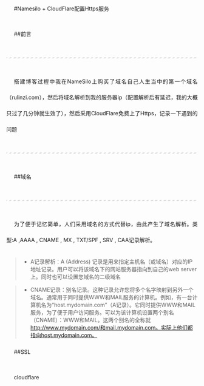 #Namesilo + CloudFlare配置Https服务



##前言


---

搭建博客过程中我在NameSilo上购买了域名自己人生当中的第一个域名（rulinzi.com），然后将域名解析到我的服务器ip（配置解析后有延迟，我的大概只过了几分钟就生效了），然后采用CloudFlare免费上了Https，记录一下遇到的问题


 
---
##域名

---

 为了便于记忆简单，人们采用域名的方式代替ip，由此产生了域名解析。类型:A ,AAAA , CNAME , MX , TXT/SPF , SRV , CAA记录解析。

>* A记录解析：A (Address) 记录是用来指定主机名（或域名）对应的IP地址记录。用户可以将该域名下的网站服务器指向到自己的web server上。同时也可以设置您域名的二级域名

>* CNAME记录：别名记录。这种记录允许您将多个名字映射到另外一个域名。通常用于同时提供WWW和MAIL服务的计算机。例如，有一台计算机名为“host.mydomain.com”（A记录）。它同时提供WWW和MAIL服务，为了便于用户访问服务。可以为该计算机设置两个别名（CNAME）：WWW和MAIL。这两个别名的全称就
http://www.mydomain.com/和mail.mydomain.com。实际上他们都指向host.mydomain.com。



##SSL


cloudflare



<style>
hr{
    margin: 40px 0;
    height: 3px;
    border: none;
    background-color: #ddd;
    background-image: repeating-linear-gradient(-45deg, #fff, #fff 4px, transparent 4px, transparent 8px);
}
p{
  margin: 0 0 25px 0;
  font-size: 14px;
  line-height: 3;
  text-indent:20px;
  text-align: justify;
  /*letter-spacing:1px;*/
}
</style>